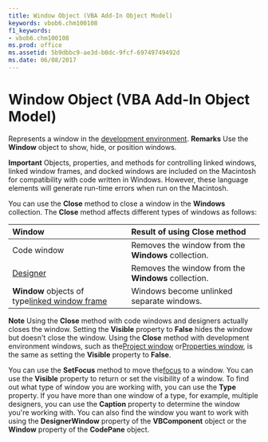 ```yaml
---
title: Window Object (VBA Add-In Object Model)
keywords: vbob6.chm100108
f1_keywords:
- vbob6.chm100108
ms.prod: office
ms.assetid: 5b9dbbc9-ae3d-b0dc-9fcf-69749749492d
ms.date: 06/08/2017
---
```



# Window Object (VBA Add-In Object Model)



Represents a window in the [development environment](vbe-glossary.md).
 **Remarks**
Use the **Window** object to show, hide, or position windows.


 **Important**  Objects, properties, and methods for controlling linked windows, linked window frames, and docked windows are included on the Macintosh for compatibility with code written in Windows. However, these language elements will generate run-time errors when run on the Macintosh.


You can use the **Close** method to close a window in the **Windows** collection. The **Close** method affects different types of windows as follows:


|**Window**|**Result of using Close method**|
|:-----|:-----|
|Code window|Removes the window from the **Windows** collection.|
|[Designer](vbe-glossary.md)|Removes the window from the **Windows** collection.|
|**Window** objects of type[linked window frame](vbe-glossary.md)|Windows become unlinked separate windows.|

 **Note**  Using the **Close** method with code windows and designers actually closes the window. Setting the **Visible** property to **False** hides the window but doesn't close the window. Using the **Close** method with development environment windows, such as the[Project window](vbe-glossary.md) or[Properties window](vbe-glossary.md), is the same as setting the **Visible** property to **False**.

You can use the **SetFocus** method to move the[focus](vbe-glossary.md) to a window.
You can use the **Visible** property to return or set the visibility of a window.
To find out what type of window you are working with, you can use the **Type** property. If you have more than one window of a type, for example, multiple designers, you can use the **Caption** property to determine the window you're working with. You can also find the window you want to work with using the **DesignerWindow** property of the **VBComponent** object or the **Window** property of the **CodePane** object.

